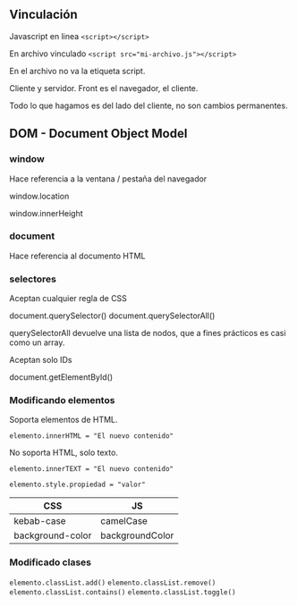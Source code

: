 ## Vinculación

Javascript en linea 
`<script></script>`

En archivo vinculado
`<script src="mi-archivo.js"></script>`

En el archivo no va la etiqueta script.

Cliente y servidor. Front es el navegador, el cliente.

Todo lo que hagamos es del lado del cliente, no son cambios permanentes.

## DOM - Document Object Model

### window

Hace referencia a la ventana / pestaña del navegador

window.location

window.innerHeight

### document

Hace referencia al documento HTML


### selectores

Aceptan cualquier regla de CSS

document.querySelector()
document.querySelectorAll()

querySelectorAll devuelve una lista de nodos, que a fines prácticos es casi como un array.

Aceptan solo IDs

document.getElementById()


### Modificando elementos

Soporta elementos de HTML.

`elemento.innerHTML = "El nuevo contenido"`

No soporta HTML, solo texto.

`elemento.innerTEXT = "El nuevo contenido"`

`elemento.style.propiedad = "valor"`

| CSS | JS |
| --- | --- |
| kebab-case | camelCase |
| background-color | backgroundColor |

### Modificado clases



`elemento.classList.add()`
`elemento.classList.remove()`
`elemento.classList.contains()`
`elemento.classList.toggle()`


